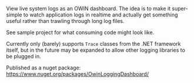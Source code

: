 View live system logs as an OWIN dashboard. The idea is to make it super-simple to 
watch application logs in realtime and actually get something useful rather than 
trawling through long log files.

See sample project for what consuming code might look like.

Currently only (barely) supports `Trace` classes from the .NET framework itself, 
but in the future may be expanded to allow other logging libraries to be plugged in.

Published as a nuget package: https://www.nuget.org/packages/OwinLoggingDashboard/
